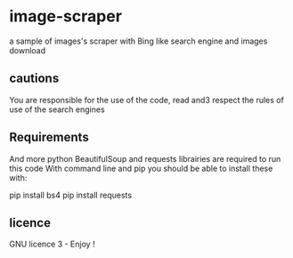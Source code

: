 # image-scraper
a sample of images's scraper with Bing like search engine and images download
## cautions
You are responsible for the use of the code, read and3 respect the rules of use of the search engines
## Requirements
And more python BeautifulSoup and requests librairies are required to run this code
With command line and pip you should be able to install these with:

pip install bs4
pip install requests

## licence
GNU licence 3 - Enjoy !
